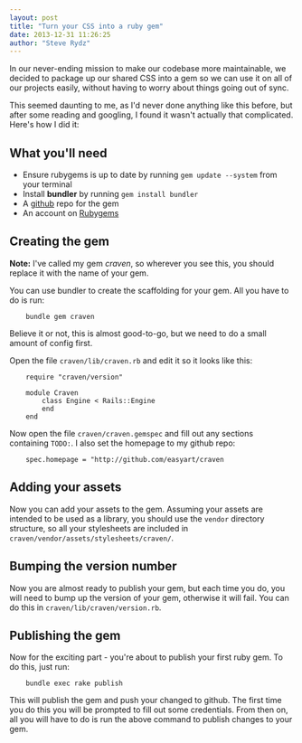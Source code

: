 ```yaml
---
layout: post
title: "Turn your CSS into a ruby gem"
date: 2013-12-31 11:26:25
author: "Steve Rydz"
---
```


In our never-ending mission to make our codebase more maintainable, we decided to package up our shared CSS into a gem so we can use it on all of our projects easily, without having to worry about things going out of sync.

This seemed daunting to me, as I'd never done anything like this before, but after some reading and googling, I found it wasn't actually that complicated. Here's how I did it:

## What you'll need
* Ensure rubygems is up to date by running `gem update --system` from your terminal
* Install **bundler** by running `gem install bundler`
* A [github](http://github.com) repo for the gem
* An account on [Rubygems](http://rubygems.org)

## Creating the gem
**Note:** I've called my gem *craven*, so wherever you see this, you should replace it with the name of your gem.

You can use bundler to create the scaffolding for your gem. All you have to do is run:

		bundle gem craven

Believe it or not, this is almost good-to-go, but we need to do a small amount of config first.

Open the file `craven/lib/craven.rb` and edit it so it looks like this:

		require "craven/version"

		module Craven
			class Engine < Rails::Engine
			end
		end

Now open the file `craven/craven.gemspec` and fill out any sections containing `TODO:`. I also set the homepage to my github repo:

		spec.homepage = "http://github.com/easyart/craven

## Adding your assets
Now you can add your assets to the gem. Assuming your assets are intended to be used as a library, you should use the `vendor` directory structure, so all your stylesheets are included in  `craven/vendor/assets/stylesheets/craven/`.

## Bumping the version number
Now you are almost ready to publish your gem, but each time you do, you will need to bump up the version of your gem, otherwise it will fail. You can do this in `craven/lib/craven/version.rb`.

## Publishing the gem
Now for the exciting part - you're about to publish your first ruby gem. To do this, just run:

		bundle exec rake publish

This will publish the gem and push your changed to github. The first time you do this you will be prompted to fill out some credentials. From then on, all you will have to do is run the above command to publish changes to your gem.
